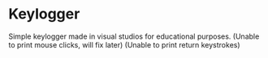 # Keylogger
Simple keylogger made in visual studios for educational purposes.
(Unable to print mouse clicks, will fix later)
(Unable to print return keystrokes)
